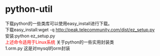 # python-util<br>
下载python的一些类库可以使用easy_install进行下载。<br>
下载easy_install:wget -q http://peak.telecommunity.com/dist/ez_setup.py<br>
安装:python ez_setup.py<br>
<font color="red">上述命令适用于Linux系统</font>
关于python的一些实用封装类<br>
1.orm.py 这是对mysql的orm封装
